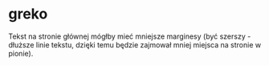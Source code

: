 # greko
Tekst na stronie głównej mógłby mieć mniejsze marginesy (być szerszy - dłuższe linie tekstu, dzięki temu będzie zajmował mniej miejsca na stronie w pionie). 
